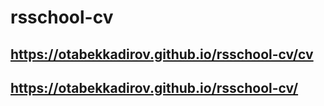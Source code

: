 # rsschool-cv

## https://otabekkadirov.github.io/rsschool-cv/cv

## https://otabekkadirov.github.io/rsschool-cv/